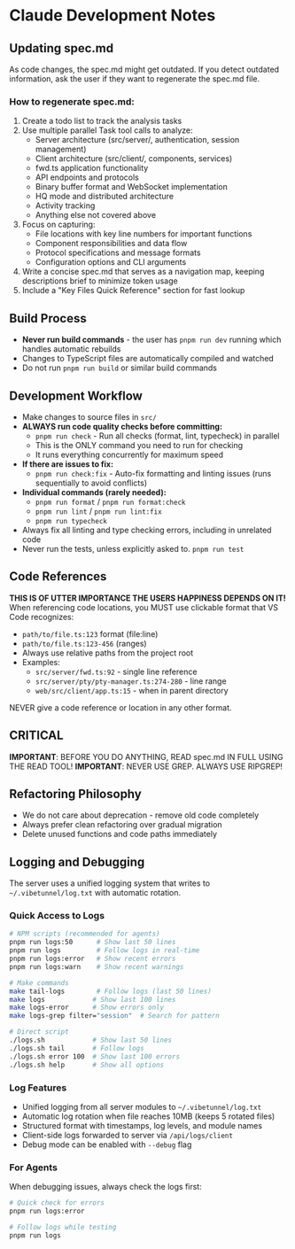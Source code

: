 # Claude Development Notes

## Updating spec.md
As code changes, the spec.md might get outdated. If you detect outdated information, ask the user if they want to regenerate the spec.md file.

### How to regenerate spec.md:
1. Create a todo list to track the analysis tasks
2. Use multiple parallel Task tool calls to analyze:
   - Server architecture (src/server/, authentication, session management)
   - Client architecture (src/client/, components, services)
   - fwd.ts application functionality
   - API endpoints and protocols
   - Binary buffer format and WebSocket implementation
   - HQ mode and distributed architecture
   - Activity tracking
   - Anything else not covered above
3. Focus on capturing:
   - File locations with key line numbers for important functions
   - Component responsibilities and data flow
   - Protocol specifications and message formats
   - Configuration options and CLI arguments
4. Write a concise spec.md that serves as a navigation map, keeping descriptions brief to minimize token usage
5. Include a "Key Files Quick Reference" section for fast lookup

## Build Process
- **Never run build commands** - the user has `pnpm run dev` running which handles automatic rebuilds
- Changes to TypeScript files are automatically compiled and watched
- Do not run `pnpm run build` or similar build commands

## Development Workflow
- Make changes to source files in `src/`
- **ALWAYS run code quality checks before committing:**
    - `pnpm run check` - Run all checks (format, lint, typecheck) in parallel
    - This is the ONLY command you need to run for checking
    - It runs everything concurrently for maximum speed
- **If there are issues to fix:**
    - `pnpm run check:fix` - Auto-fix formatting and linting issues (runs sequentially to avoid conflicts)
- **Individual commands (rarely needed):**
    - `pnpm run format` / `pnpm run format:check`
    - `pnpm run lint` / `pnpm run lint:fix`
    - `pnpm run typecheck`
- Always fix all linting and type checking errors, including in unrelated code
- Never run the tests, unless explicitly asked to. `pnpm run test`

## Code References
**THIS IS OF UTTER IMPORTANCE THE USERS HAPPINESS DEPENDS ON IT!**
When referencing code locations, you MUST use clickable format that VS Code recognizes:
- `path/to/file.ts:123` format (file:line)
- `path/to/file.ts:123-456` (ranges)
- Always use relative paths from the project root
- Examples:
  - `src/server/fwd.ts:92` - single line reference
  - `src/server/pty/pty-manager.ts:274-280` - line range
  - `web/src/client/app.ts:15` - when in parent directory

NEVER give a code reference or location in any other format.

## CRITICAL
**IMPORTANT**: BEFORE YOU DO ANYTHING, READ spec.md IN FULL USING THE READ TOOL!
**IMPORTANT**: NEVER USE GREP. ALWAYS USE RIPGREP!

## Refactoring Philosophy
- We do not care about deprecation - remove old code completely
- Always prefer clean refactoring over gradual migration
- Delete unused functions and code paths immediately

## Logging and Debugging

The server uses a unified logging system that writes to `~/.vibetunnel/log.txt` with automatic rotation.

### Quick Access to Logs
```bash
# NPM scripts (recommended for agents)
pnpm run logs:50      # Show last 50 lines
pnpm run logs         # Follow logs in real-time
pnpm run logs:error   # Show recent errors
pnpm run logs:warn    # Show recent warnings

# Make commands
make tail-logs        # Follow logs (last 50 lines)
make logs            # Show last 100 lines
make logs-error      # Show errors only
make logs-grep filter="session"  # Search for pattern

# Direct script
./logs.sh            # Show last 50 lines
./logs.sh tail       # Follow logs
./logs.sh error 100  # Show last 100 errors
./logs.sh help       # Show all options
```

### Log Features
- Unified logging from all server modules to `~/.vibetunnel/log.txt`
- Automatic log rotation when file reaches 10MB (keeps 5 rotated files)
- Structured format with timestamps, log levels, and module names
- Client-side logs forwarded to server via `/api/logs/client`
- Debug mode can be enabled with `--debug` flag

### For Agents
When debugging issues, always check the logs first:
```bash
# Quick check for errors
pnpm run logs:error

# Follow logs while testing
pnpm run logs
```